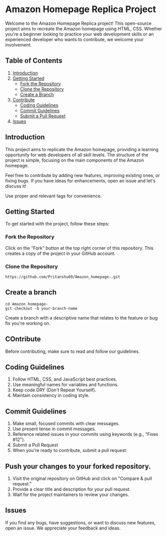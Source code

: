# Amazon Homepage Replica Project

Welcome to the Amazon Homepage Replica project! This open-source project aims to recreate the Amazon homepage using HTML, CSS. Whether you're a beginner looking to practice your web development skills or an experienced developer who wants to contribute, we welcome your involvement.

## Table of Contents

1. [Introduction](#introduction)
2. [Getting Started](#getting-started)
   - [Fork the Repository](#fork-the-repository)
   - [Clone the Repository](#clone-the-repository)
   - [Create a Branch](#create-a-branch)
3. [Contribute](#contribute)
   - [Coding Guidelines](#coding-guidelines)
   - [Commit Guidelines](#commit-guidelines)
   - [Submit a Pull Request](#submit-a-pull-request)
4. [Issues](#issues)

## Introduction

This project aims to replicate the Amazon homepage, providing a learning opportunity for web developers of all skill levels. The structure of the project is simple, focusing on the main components of the Amazon homepage.

Feel free to contribute by adding new features, improving existing ones, or fixing bugs. If you have ideas for enhancements, open an issue and let's discuss it!

Use proper and relevant tags for convenience.

## Getting Started

To get started with the project, follow these steps:

### Fork the Repository

Click on the "Fork" button at the top right corner of this repository. This creates a copy of the project in your GitHub account.

### Clone the Repository

```bash[
https://github.com/Pritanshu69/Amazon_homepage-.git
```

## Create a branch
```bash[
cd Amazon_homepage-
git checkout -b your-branch-name
```
Create a branch with a descriptive name that relates to the feature or bug fix you're working on.

## COntribute
Before contributing, make sure to read and follow our guidelines.

## Coding Guidelines
1) Follow HTML, CSS, and JavaScript best practices.
2) Use meaningful names for variables and functions.
3) Keep code DRY (Don't Repeat Yourself).
4) Maintain consistency in coding style.

## Commit Guidelines
1) Make small, focused commits with clear messages.
2) Use present tense in commit messages.
3) Reference related issues in your commits using keywords (e.g., "Fixes #12").
4) Submit a Pull Request
5) When you're ready to contribute, submit a pull request:

## Push your changes to your forked repository.
1) Visit the original repository on GitHub and click on "Compare & pull request."
2) Provide a clear title and description for your pull request.
3) Wait for the project maintainers to review your changes.

## Issues
If you find any bugs, have suggestions, or want to discuss new features, open an issue. We appreciate your feedback and ideas.

